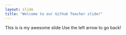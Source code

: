 ```yaml
---
layout: slide
title: "Welcome to our Github Teacher slide!"
---
```

This is is my awesome slide
Use the left arrow to go back!
